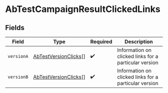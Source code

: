 # AbTestCampaignResultClickedLinks


## Fields

| Field                                                               | Type                                                                | Required                                                            | Description                                                         |
| ------------------------------------------------------------------- | ------------------------------------------------------------------- | ------------------------------------------------------------------- | ------------------------------------------------------------------- |
| `versionA`                                                          | [AbTestVersionClicks](../../models/shared/abtestversionclicks.md)[] | :heavy_check_mark:                                                  | Information on clicked links for a particular version               |
| `versionB`                                                          | [AbTestVersionClicks](../../models/shared/abtestversionclicks.md)[] | :heavy_check_mark:                                                  | Information on clicked links for a particular version               |